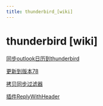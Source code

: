 ```yaml
---
title: thunderbird_[wiki]
---
```


# thunderbird [wiki]

[同步outlook日历到thunderbird](thunderbird%20%5Bwiki%5D/%E5%90%8C%E6%AD%A5outlook%E6%97%A5%E5%8E%86%E5%88%B0thunderbird.md)

[更新到版本78](thunderbird%20%5Bwiki%5D/%E6%9B%B4%E6%96%B0%E5%88%B0%E7%89%88%E6%9C%AC78.md)

[拷贝同步过滤器](thunderbird%20%5Bwiki%5D/%E6%8B%B7%E8%B4%9D%E5%90%8C%E6%AD%A5%E8%BF%87%E6%BB%A4%E5%99%A8.md)

[插件ReplyWithHeader](thunderbird%20%5Bwiki%5D/%E6%8F%92%E4%BB%B6ReplyWithHeader.md)
